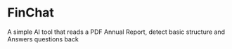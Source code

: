 # FinChat
A simple AI tool that reads a PDF Annual Report, detect basic structure and Answers questions back
